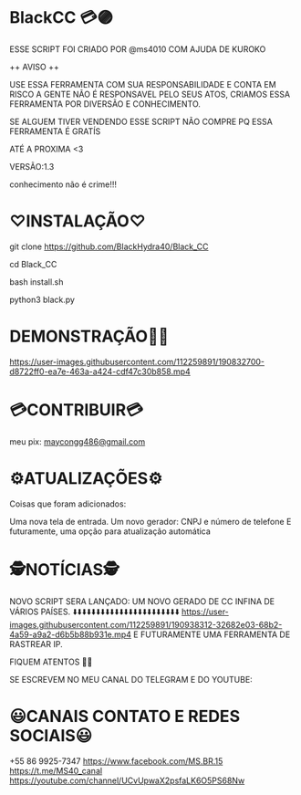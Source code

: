 # BlackCC 💳🟣

ESSE SCRIPT FOI CRIADO POR @ms4010 COM AJUDA DE KUROKO 

++ AVISO ++

USE ESSA FERRAMENTA COM SUA RESPONSABILIDADE E CONTA EM RISCO
A GENTE NÃO É RESPONSAVEL PELO SEUS ATOS, CRIAMOS ESSA FERRAMENTA POR 
DIVERSÃO E CONHECIMENTO.

SE ALGUEM TIVER VENDENDO ESSE SCRIPT NÃO COMPRE PQ ESSA FERRAMENTA É GRATÍS

ATÉ A PROXIMA <3

VERSÃO:1.3

conhecimento não é crime!!!

# ♡INSTALAÇÃO♡

git clone https://github.com/BlackHydra40/Black_CC

cd Black_CC

bash install.sh 

python3 black.py

# DEMONSTRAÇÃO👨‍💻

https://user-images.githubusercontent.com/112259891/190832700-d8722ff0-ea7e-463a-a424-cdf47c30b858.mp4

# 💳CONTRIBUIR💳

meu pix: maycongg486@gmail.com 

# ⚙ATUALIZAÇÕES⚙

Coisas que foram adicionados:

Uma nova tela de entrada.
Um novo gerador: CNPJ e número de telefone 
E futuramente, uma opção 
para atualização automática 

# 🕵NOTÍCIAS🕵

NOVO SCRIPT SERA LANÇADO:
UM NOVO GERADO DE CC INFINA DE VÁRIOS PAÍSES.
⬇️⬇️⬇️⬇️⬇️⬇️⬇️⬇️⬇️⬇️⬇️⬇️⬇️⬇️⬇️⬇️⬇️⬇️⬇️⬇️⬇️⬇️⬇️
https://user-images.githubusercontent.com/112259891/190938312-32682e03-68b2-4a59-a9a2-d6b5b88b931e.mp4
E FUTURAMENTE UMA FERRAMENTA DE RASTREAR IP.

FIQUEM ATENTOS 🍷🗿

SE ESCREVEM NO MEU CANAL DO TELEGRAM E DO YOUTUBE:

# 😃CANAIS CONTATO E REDES SOCIAIS😃

+55 86 9925-7347
https://www.facebook.com/MS.BR.15
https://t.me/MS40_canal
https://youtube.com/channel/UCvUpwaX2psfaLK6O5PS68Nw







